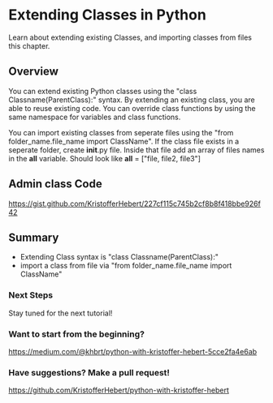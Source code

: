 # Extending Classes in Python
Learn about extending existing Classes, and importing classes from files this chapter.

## Overview
You can extend existing Python classes using the "class Classname(ParentClass):" syntax. By extending an existing class, you are able to reuse existing code. You can override class functions by using the same namespace for variables and class functions.

You can import existing classes from seperate files using the "from folder_name.file_name import ClassName". If the class file exists in a seperate folder, create __init__.py file. Inside that file add an array of files names in the __all__ variable. Should look like __all__ = ["file, file2, file3"]

 
## Admin class Code
https://gist.github.com/KristofferHebert/227cf115c745b2cf8b8f418bbe926f42

## Summary
- Extending Class syntax is "class Classname(ParentClass):"
- import a class from file via "from folder_name.file_name import ClassName"

### Next Steps
Stay tuned for the next tutorial!

### Want to start from the beginning?
https://medium.com/@khbrt/python-with-kristoffer-hebert-5cce2fa4e6ab

### Have suggestions? Make a pull request!
https://github.com/KristofferHebert/python-with-kristoffer-hebert